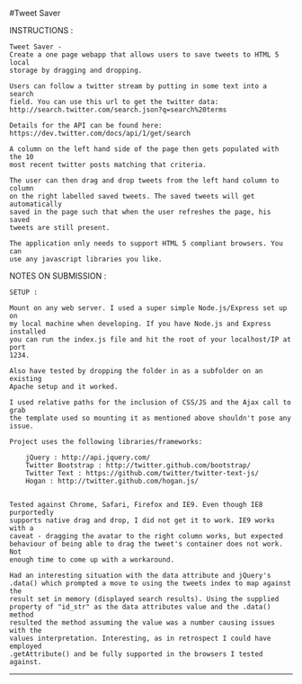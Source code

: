 #Tweet Saver

INSTRUCTIONS :

	Tweet Saver - 
	Create a one page webapp that allows users to save tweets to HTML 5 local 
	storage by dragging and dropping.

	Users can follow a twitter stream by putting in some text into a search 
	field. You can use this url to get the twitter data:
	http://search.twitter.com/search.json?q=search%20terms

	Details for the API can be found here:
	https://dev.twitter.com/docs/api/1/get/search

	A column on the left hand side of the page then gets populated with the 10
	most recent twitter posts matching that criteria.

	The user can then drag and drop tweets from the left hand column to column
	on the right labelled saved tweets. The saved tweets will get automatically
	saved in the page such that when the user refreshes the page, his saved
	tweets are still present.

	The application only needs to support HTML 5 compliant browsers. You can
	use any javascript libraries you like.


NOTES ON SUBMISSION :

	SETUP : 
	
	Mount on any web server. I used a super simple Node.js/Express set up on
	my local machine when developing. If you have Node.js and Express installed
	you can run the index.js file and hit the root of your localhost/IP at port 
	1234. 
	
	Also have tested by dropping the folder in as a subfolder on an existing
	Apache setup and it worked. 
	
	I used relative paths for the inclusion of CSS/JS and the Ajax call to grab
	the template used so mounting it as mentioned above shouldn't pose any 
	issue.

	Project uses the following libraries/frameworks:

		jQuery : http://api.jquery.com/
		Twitter Bootstrap : http://twitter.github.com/bootstrap/
		Twitter Text : https://github.com/twitter/twitter-text-js/
		Hogan : http://twitter.github.com/hogan.js/
		

	Tested against Chrome, Safari, Firefox and IE9. Even though IE8 purportedly
	supports native drag and drop, I did not get it to work. IE9 works with a 
	caveat - dragging the avatar to the right column works, but expected 
	behaviour of being able to drag the tweet's container does not work. Not 
	enough time to come up with a workaround.
	
	Had an interesting situation with the data attribute and jQuery's 
	.data() which prompted a move to using the tweets index to map against the 
	result set in memory (displayed search results). Using the supplied
	property of "id_str" as the data attributes value and the .data() method
	resulted the method assuming the value was a number causing issues with the
	values interpretation. Interesting, as in retrospect I could have employed
	.getAttribute() and be fully supported in the browsers I tested against.

_______________________________________________________________________________